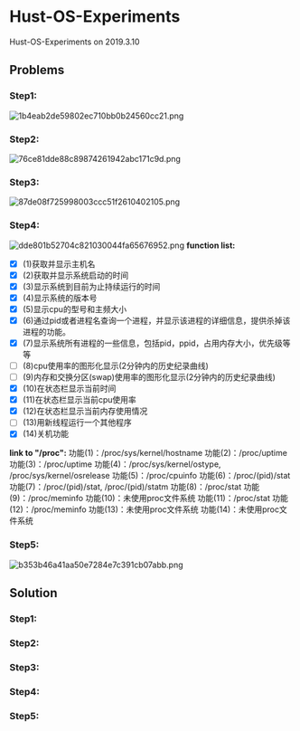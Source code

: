# Hust-OS-Experiments
Hust-OS-Experiments on 2019.3.10

## Problems
### Step1:
![1b4eab2de59802ec710bb0b24560cc21.png](evernotecid://77DA6CCE-76EB-43BB-8369-649F8CF903C2/appyinxiangcom/22165047/ENResource/p1)
### Step2:
![76ce81dde88c89874261942abc171c9d.png](evernotecid://77DA6CCE-76EB-43BB-8369-649F8CF903C2/appyinxiangcom/22165047/ENResource/p2)
### Step3:
![87de08f725998003ccc51f2610402105.png](evernotecid://77DA6CCE-76EB-43BB-8369-649F8CF903C2/appyinxiangcom/22165047/ENResource/p3)
### Step4:
![dde801b52704c821030044fa65676952.png](evernotecid://77DA6CCE-76EB-43BB-8369-649F8CF903C2/appyinxiangcom/22165047/ENResource/p4)
__function list:__
- [x] (1)获取并显示主机名
- [x] (2)获取并显示系统启动的时间
- [x] (3)显示系统到目前为止持续运行的时间
- [x] (4)显示系统的版本号
- [x] (5)显示cpu的型号和主频大小
- [x] (6)通过pid或者进程名查询一个进程，并显示该进程的详细信息，提供杀掉该进程的功能。
- [x] (7)显示系统所有进程的一些信息，包括pid，ppid，占用内存大小，优先级等等
- [ ] (8)cpu使用率的图形化显示(2分钟内的历史纪录曲线)
- [ ] (9)内存和交换分区(swap)使用率的图形化显示(2分钟内的历史纪录曲线)
- [x] (10)在状态栏显示当前时间
- [x] (11)在状态栏显示当前cpu使用率
- [x] (12)在状态栏显示当前内存使用情况
- [ ] (13)用新线程运行一个其他程序
- [x] (14)关机功能

__link to "/proc":__
功能(1)：/proc/sys/kernel/hostname
功能(2)：/proc/uptime
功能(3)：/proc/uptime
功能(4)：/proc/sys/kernel/ostype, /proc/sys/kernel/osrelease
功能(5)：/proc/cpuinfo
功能(6)：/proc/(pid)/stat
功能(7)：/proc/(pid)/stat, /proc/(pid)/statm
功能(8)：/proc/stat
功能(9)：/proc/meminfo
功能(10)：未使用proc文件系统
功能(11)：/proc/stat
功能(12)：/proc/meminfo
功能(13)：未使用proc文件系统
功能(14)：未使用proc文件系统
### Step5:
![b353b46a41aa50e7284e7c391cb07abb.png](evernotecid://77DA6CCE-76EB-43BB-8369-649F8CF903C2/appyinxiangcom/22165047/ENResource/p5)

## Solution
### Step1:
### Step2:
### Step3:
### Step4:
### Step5:
